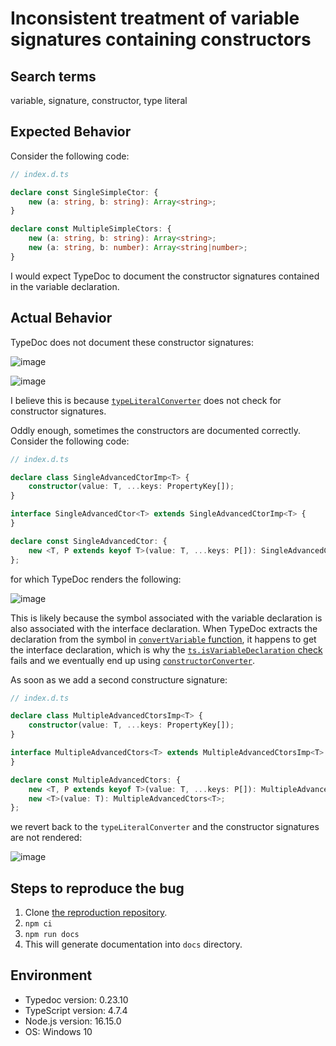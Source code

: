 # Inconsistent treatment of variable signatures containing constructors

## Search terms

variable, signature, constructor, type literal

## Expected Behavior

Consider the following code:

```ts
// index.d.ts

declare const SingleSimpleCtor: {
    new (a: string, b: string): Array<string>;
}

declare const MultipleSimpleCtors: {
    new (a: string, b: string): Array<string>;
    new (a: string, b: number): Array<string|number>;
}
```

I would expect TypeDoc to document the constructor signatures contained in the variable declaration.

## Actual Behavior

TypeDoc does not document these constructor signatures:

![image](https://user-images.githubusercontent.com/26031740/184341099-f7dff5c5-f417-45e3-842f-1c42e18fef99.png)

![image](https://user-images.githubusercontent.com/26031740/184341142-63eb19be-cd9c-40d8-b8e4-88499c2c60a6.png)

I believe this is because [`typeLiteralConverter`](https://github.com/TypeStrong/typedoc/blob/master/src/lib/converter/types.ts#L525) does not check for constructor signatures.

Oddly enough, sometimes the constructors are documented correctly. Consider the following code:

```ts
// index.d.ts

declare class SingleAdvancedCtorImp<T> {
    constructor(value: T, ...keys: PropertyKey[]);
}

interface SingleAdvancedCtor<T> extends SingleAdvancedCtorImp<T> {
}

declare const SingleAdvancedCtor: {
    new <T, P extends keyof T>(value: T, ...keys: P[]): SingleAdvancedCtor<T>;
};
```

for which TypeDoc renders the following:

![image](https://user-images.githubusercontent.com/26031740/184341216-9cadccf5-527e-4c94-baa0-92534e50cab7.png)

This is likely because the symbol associated with the variable declaration is also associated with the interface declaration. When TypeDoc extracts the declaration from the symbol in [`convertVariable` function](https://github.com/TypeStrong/typedoc/blob/e74eea694838f170e4e8becf3a701b9015e01c5d/src/lib/converter/symbols.ts#L779), it happens to get the interface declaration, which is why the [`ts.isVariableDeclaration` check](https://github.com/TypeStrong/typedoc/blob/e74eea694838f170e4e8becf3a701b9015e01c5d/src/lib/converter/symbols.ts#L802) fails and we eventually end up using [`constructorConverter`](https://github.com/TypeStrong/typedoc/blob/master/src/lib/converter/types.ts#L525).

As soon as we add a second constructure signature:

```ts
// index.d.ts

declare class MultipleAdvancedCtorsImp<T> {
    constructor(value: T, ...keys: PropertyKey[]);
}

interface MultipleAdvancedCtors<T> extends MultipleAdvancedCtorsImp<T> {
}

declare const MultipleAdvancedCtors: {
    new <T, P extends keyof T>(value: T, ...keys: P[]): MultipleAdvancedCtors<T>;
    new <T>(value: T): MultipleAdvancedCtors<T>;
};
```

we revert back to the `typeLiteralConverter` and the constructor signatures are not rendered:

![image](https://user-images.githubusercontent.com/26031740/184341286-c20999ad-9d92-4462-a25d-ce789fb4591c.png)

## Steps to reproduce the bug

1. Clone [the reproduction repository](https://github.com/ejuda/typedoc-variable-signatures-repro).
2. `npm ci`
3. `npm run docs`
4. This will generate documentation into `docs` directory.

## Environment

-   Typedoc version: 0.23.10
-   TypeScript version: 4.7.4
-   Node.js version: 16.15.0
-   OS: Windows 10
